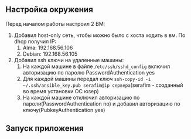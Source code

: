 ## Настройка окружения 
Перед началом работы настроил 2 ВМ:
1. Добавил host-only сеть, чтобы можно было с хоста ходить в вм. По dhcp получил IP:
   1. Alma: 192.168.56.106
   2. Debian: 192.168.56.105
2. Добавил ssh ключи на удаленные машины:
   1. На каждой машине в файле `/etc/ssh/sshd_config` включил авторизацию по паролю PasswordAuthentication yes
   2. Для каждой машины передал ключ `ssh-copy-id -i ~/.ssh/ansible_key.pub serafim@ip сервера`(serafim - созданный во время установки ОС юзер)
   3. На каждой машине отключил авторизацию по пароли(PasswordAuthentication no) и добавил авторизацию по ключу(PubkeyAuthentication yes)

## Запуск приложения